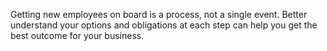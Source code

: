 Getting new employees on board is a process, not a single event. Better understand your options and obligations at each step can help you get the best outcome for your business.
